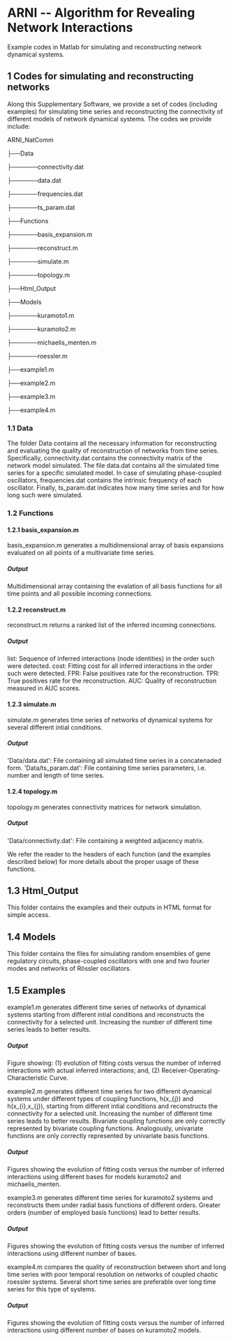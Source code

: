 # ARNI -- Algorithm for Revealing Network Interactions
Example codes in Matlab for simulating and reconstructing network dynamical systems.

## 1 Codes for simulating and reconstructing networks

Along this Supplementary Software, we provide a set of 
codes (including examples) for simulating time series and 
reconstructing the connectivity of different models of network 
dynamical systems. The codes we provide include:

ARNI_NatComm

├──Data

├──────connectivity.dat
   
├──────data.dat

├──────frequencies.dat

├──────ts_param.dat

├──Functions

├──────basis_expansion.m

├──────reconstruct.m

├──────simulate.m

├──────topology.m 

├──Html_Output

├──Models

├──────kuramoto1.m    
   
├──────kuramoto2.m 
   
├──────michaelis_menten.m   
   
├──────roessler.m

├──example1.m 

├──example2.m 

├──example3.m 

├──example4.m 

### 1.1 Data

The folder Data contains all the necessary information for 
reconstructing and evaluating the quality of reconstruction of 
networks from time series. Specifically, connectivity.dat 
contains the connectivity matrix of the network model simulated. 
The file data.dat contains all the simulated time series for a 
specific simulated model. In case of simulating phase-coupled 
oscillators, frequencies.dat contains the intrinsic frequency of 
each oscillator. Finally, ts_param.dat indicates how many time 
series and for how long such were simulated.

### 1.2 Functions

#### 1.2.1 basis_expansion.m 

basis_expansion.m generates a multidimensional array of basis 
expansions evaluated on all points of a multivariate time series.

##### Output

Multidimensional array containing the evalation of all basis 
functions for all time points and all possible incoming 
connections.

#### 1.2.2 reconstruct.m

reconstruct.m returns a ranked list of the inferred incoming 
connections.

##### Output

list: Sequence of inferred interactions (node identities) in the 
order such were detected.
cost: Fitting cost for all inferred interactions in the order 
such were detected.
FPR: False positives rate for the reconstruction.
TPR: True positives rate for the reconstruction.
AUC: Quality of reconstruction measured in AUC scores.

#### 1.2.3 simulate.m

simulate.m generates time series of networks of dynamical systems 
for several different intial conditions.

##### Output

'Data/data.dat': File containing all simulated time series in a 
concatenaded form.
'Data/ts_param.dat': File containing time series parameters, i.e. 
number and length of time series.

#### 1.2.4 topology.m

topology.m generates connectivity matrices for network 
simulation.

##### Output

'Data/connectivity.dat': File containing a weighted adjacency 
matrix.

We refer the reader to the headers of each function (and the 
examples described below) for more details about the proper usage 
of these functions.

## 1.3 Html_Output

This folder contains the examples and their outputs in HTML 
format for simple access.

## 1.4 Models

This folder contains the files for simulating random ensembles of gene regulatory circuits, phase-coupled oscillators with one and two fourier modes and networks of Rössler oscillators. 

## 1.5 Examples

example1.m generates different time series of networks of 
dynamical systems starting from different intial conditions and 
reconstructs the connectivity for a selected unit. Increasing the 
number of different time series leads to better results.

##### Output 

Figure showing: (1) evolution of fitting costs versus the number 
of inferred interactions with actual inferred interactions; and, 
(2) Receiver-Operating-Characteristic Curve.


example2.m generates different time series for two different 
dynamical systems under different types of coupling functions, h(x_{j})
 and h(x_{i},x_{j}), starting from different intial conditions 
and reconstructs the connectivity for a selected unit. Increasing 
the number of different time series leads to better results. 
Bivariate coupling functions are only correctly represented by 
bivariate coupling functions. Analogously, univariate functions 
are only correctly represented by univariate basis functions.

##### Output

Figures showing the evolution of fitting costs versus the number 
of inferred interactions using different bases for models 
kuramoto2 and michaelis_menten.


example3.m generates different time series for kuramoto2 systems 
and reconstructs them under radial basis functions of different 
orders. Greater orders (number of employed basis functions) lead 
to better results.

##### Output

Figures showing the evolution of fitting costs versus the number 
of inferred interactions using different number of bases.

example4.m compares the quality of reconstruction between short 
and long time series with poor temporal resolution on networks of 
coupled chaotic roessler systems. Several short time series are 
preferable over long time series for this type of systems.

##### Output

Figures showing the evolution of fitting costs versus the number 
of inferred interactions using different number of bases on 
kuramoto2 models.


